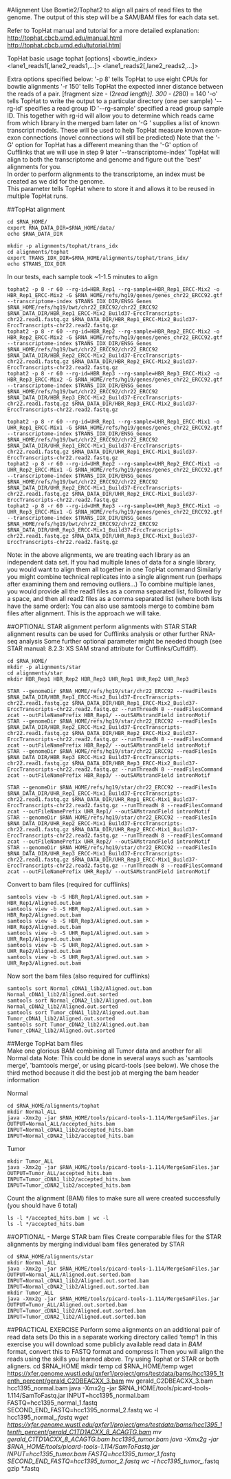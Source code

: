 #Alignment
Use Bowtie2/Tophat2 to align all pairs of read files to the genome.  The output of this step will be a SAM/BAM files for each data set.

Refer to TopHat manual and tutorial for a more detailed explanation:
http://tophat.cbcb.umd.edu/manual.html
http://tophat.cbcb.umd.edu/tutorial.html
	
TopHat basic usage
tophat [options] <bowtie_index> <lane1_reads1[,lane2_reads1,...]> <lane1_reads2[,lane2_reads2,...]> 
	
Extra options specified below:
'-p 8' tells TopHat to use eight CPUs for bowtie alignments
'-r 150' tells TopHat the expected inner distance between the reads of a pair. [fragment size - (2*read length)].  300 - (2*80) = 140 
'-o' tells TopHat to write the output to a particular directory (one per sample)
'--rg-id' specifies a read group ID
'--rg-sample' specified a read group sample ID. This together with rg-id will allow you to determine which reads came from which library in the merged bam later on
'-G <known transcripts file>' supplies a list of known transcript models.  These will be used to help TopHat measure known exon-exon connections (novel connections will still be predicted)
Note that the '-G' option for TopHat has a different meaning than the '-G' option of Cufflinks that we will use in step 9 later
'--transcriptome-index'  TopHat will align to both the transcriptome and genome and figure out the 'best' alignments for you.  
In order to perform alignments to the transcriptome, an index must be created as we did for the genome.  
This parameter tells TopHat where to store it and allows it to be reused in multiple TopHat runs. 

##TopHat alignment
	
	cd $RNA_HOME/
	export RNA_DATA_DIR=$RNA_HOME/data/
	echo $RNA_DATA_DIR
	
	mkdir -p alignments/tophat/trans_idx
	cd alignments/tophat
	export TRANS_IDX_DIR=$RNA_HOME/alignments/tophat/trans_idx/
	echo $TRANS_IDX_DIR
	
In our tests, each sample took ~1-1.5 minutes to align

	tophat2 -p 8 -r 60 --rg-id=HBR_Rep1 --rg-sample=HBR_Rep1_ERCC-Mix2 -o HBR_Rep1_ERCC-Mix2 -G $RNA_HOME/refs/hg19/genes/genes_chr22_ERCC92.gtf --transcriptome-index $TRANS_IDX_DIR/ENSG_Genes $RNA_HOME/refs/hg19/bwt/chr22_ERCC92/chr22_ERCC92 $RNA_DATA_DIR/HBR_Rep1_ERCC-Mix2_Build37-ErccTranscripts-chr22.read1.fastq.gz $RNA_DATA_DIR/HBR_Rep1_ERCC-Mix2_Build37-ErccTranscripts-chr22.read2.fastq.gz
	tophat2 -p 8 -r 60 --rg-id=HBR_Rep2 --rg-sample=HBR_Rep2_ERCC-Mix2 -o HBR_Rep2_ERCC-Mix2 -G $RNA_HOME/refs/hg19/genes/genes_chr22_ERCC92.gtf --transcriptome-index $TRANS_IDX_DIR/ENSG_Genes $RNA_HOME/refs/hg19/bwt/chr22_ERCC92/chr22_ERCC92 $RNA_DATA_DIR/HBR_Rep2_ERCC-Mix2_Build37-ErccTranscripts-chr22.read1.fastq.gz $RNA_DATA_DIR/HBR_Rep2_ERCC-Mix2_Build37-ErccTranscripts-chr22.read2.fastq.gz
	tophat2 -p 8 -r 60 --rg-id=HBR_Rep3 --rg-sample=HBR_Rep3_ERCC-Mix2 -o HBR_Rep3_ERCC-Mix2 -G $RNA_HOME/refs/hg19/genes/genes_chr22_ERCC92.gtf --transcriptome-index $TRANS_IDX_DIR/ENSG_Genes $RNA_HOME/refs/hg19/bwt/chr22_ERCC92/chr22_ERCC92 $RNA_DATA_DIR/HBR_Rep3_ERCC-Mix2_Build37-ErccTranscripts-chr22.read1.fastq.gz $RNA_DATA_DIR/HBR_Rep3_ERCC-Mix2_Build37-ErccTranscripts-chr22.read2.fastq.gz
	
	tophat2 -p 8 -r 60 --rg-id=UHR_Rep1 --rg-sample=UHR_Rep1_ERCC-Mix1 -o UHR_Rep1_ERCC-Mix1 -G $RNA_HOME/refs/hg19/genes/genes_chr22_ERCC92.gtf --transcriptome-index $TRANS_IDX_DIR/ENSG_Genes $RNA_HOME/refs/hg19/bwt/chr22_ERCC92/chr22_ERCC92 $RNA_DATA_DIR/UHR_Rep1_ERCC-Mix1_Build37-ErccTranscripts-chr22.read1.fastq.gz $RNA_DATA_DIR/UHR_Rep1_ERCC-Mix1_Build37-ErccTranscripts-chr22.read2.fastq.gz
	tophat2 -p 8 -r 60 --rg-id=UHR_Rep2 --rg-sample=UHR_Rep2_ERCC-Mix1 -o UHR_Rep2_ERCC-Mix1 -G $RNA_HOME/refs/hg19/genes/genes_chr22_ERCC92.gtf --transcriptome-index $TRANS_IDX_DIR/ENSG_Genes $RNA_HOME/refs/hg19/bwt/chr22_ERCC92/chr22_ERCC92 $RNA_DATA_DIR/UHR_Rep2_ERCC-Mix1_Build37-ErccTranscripts-chr22.read1.fastq.gz $RNA_DATA_DIR/UHR_Rep2_ERCC-Mix1_Build37-ErccTranscripts-chr22.read2.fastq.gz
	tophat2 -p 8 -r 60 --rg-id=UHR_Rep3 --rg-sample=UHR_Rep3_ERCC-Mix1 -o UHR_Rep3_ERCC-Mix1 -G $RNA_HOME/refs/hg19/genes/genes_chr22_ERCC92.gtf --transcriptome-index $TRANS_IDX_DIR/ENSG_Genes $RNA_HOME/refs/hg19/bwt/chr22_ERCC92/chr22_ERCC92 $RNA_DATA_DIR/UHR_Rep3_ERCC-Mix1_Build37-ErccTranscripts-chr22.read1.fastq.gz $RNA_DATA_DIR/UHR_Rep3_ERCC-Mix1_Build37-ErccTranscripts-chr22.read2.fastq.gz
	
Note: in the above alignments, we are treating each library as an independent data set.  If you had multiple lanes of data for a single library, you would want to align them all together in one TopHat command
Similarly you might combine technical replicates into a single alignment run (perhaps after examining them and removing outliers...)
To combine multiple lanes, you would provide all the read1 files as a comma separated list, followed by a space, and then all read2 files as a comma separated list (where both lists have the same order):
You can also use samtools merge to combine bam files after alignment. This is the approach we will take.
	
##OPTIONAL STAR alignment
perform alignments with STAR
STAR alignment results can be used for Cufflinks analysis or other further RNA-seq analysis
Some further optional parameter might be needed though (see STAR manual: 8.2.3: XS SAM strand attribute for Cufflinks/Cuffdiff).
	
	cd $RNA_HOME/
	mkdir -p alignments/star
	cd alignments/star
	mkdir HBR_Rep1 HBR_Rep2 HBR_Rep3 UHR_Rep1 UHR_Rep2 UHR_Rep3
	
	STAR --genomeDir $RNA_HOME/refs/hg19/star/chr22_ERCC92 --readFilesIn $RNA_DATA_DIR/HBR_Rep1_ERCC-Mix2_Build37-ErccTranscripts-chr22.read1.fastq.gz $RNA_DATA_DIR/HBR_Rep1_ERCC-Mix2_Build37-ErccTranscripts-chr22.read2.fastq.gz --runThreadN 8 --readFilesCommand zcat --outFileNamePrefix HBR_Rep1/ --outSAMstrandField intronMotif
	STAR --genomeDir $RNA_HOME/refs/hg19/star/chr22_ERCC92 --readFilesIn $RNA_DATA_DIR/HBR_Rep2_ERCC-Mix2_Build37-ErccTranscripts-chr22.read1.fastq.gz $RNA_DATA_DIR/HBR_Rep2_ERCC-Mix2_Build37-ErccTranscripts-chr22.read2.fastq.gz --runThreadN 8 --readFilesCommand zcat --outFileNamePrefix HBR_Rep2/ --outSAMstrandField intronMotif
	STAR --genomeDir $RNA_HOME/refs/hg19/star/chr22_ERCC92 --readFilesIn $RNA_DATA_DIR/HBR_Rep3_ERCC-Mix2_Build37-ErccTranscripts-chr22.read1.fastq.gz $RNA_DATA_DIR/HBR_Rep3_ERCC-Mix2_Build37-ErccTranscripts-chr22.read2.fastq.gz --runThreadN 8 --readFilesCommand zcat --outFileNamePrefix HBR_Rep3/ --outSAMstrandField intronMotif

	STAR --genomeDir $RNA_HOME/refs/hg19/star/chr22_ERCC92 --readFilesIn $RNA_DATA_DIR/UHR_Rep1_ERCC-Mix1_Build37-ErccTranscripts-chr22.read1.fastq.gz $RNA_DATA_DIR/UHR_Rep1_ERCC-Mix1_Build37-ErccTranscripts-chr22.read2.fastq.gz --runThreadN 8 --readFilesCommand zcat --outFileNamePrefix UHR_Rep1/ --outSAMstrandField intronMotif
	STAR --genomeDir $RNA_HOME/refs/hg19/star/chr22_ERCC92 --readFilesIn $RNA_DATA_DIR/UHR_Rep2_ERCC-Mix1_Build37-ErccTranscripts-chr22.read1.fastq.gz $RNA_DATA_DIR/UHR_Rep2_ERCC-Mix1_Build37-ErccTranscripts-chr22.read2.fastq.gz --runThreadN 8 --readFilesCommand zcat --outFileNamePrefix UHR_Rep2/ --outSAMstrandField intronMotif
	STAR --genomeDir $RNA_HOME/refs/hg19/star/chr22_ERCC92 --readFilesIn $RNA_DATA_DIR/UHR_Rep3_ERCC-Mix1_Build37-ErccTranscripts-chr22.read1.fastq.gz $RNA_DATA_DIR/UHR_Rep3_ERCC-Mix1_Build37-ErccTranscripts-chr22.read2.fastq.gz --runThreadN 8 --readFilesCommand zcat --outFileNamePrefix UHR_Rep3/ --outSAMstrandField intronMotif

Convert to bam files (required for cufflinks)

	samtools view -b -S HBR_Rep1/Aligned.out.sam > HBR_Rep1/Aligned.out.bam
	samtools view -b -S HBR_Rep2/Aligned.out.sam > HBR_Rep2/Aligned.out.bam
	samtools view -b -S HBR_Rep3/Aligned.out.sam > HBR_Rep3/Aligned.out.bam
	samtools view -b -S UHR_Rep1/Aligned.out.sam > UHR_Rep1/Aligned.out.bam
	samtools view -b -S UHR_Rep2/Aligned.out.sam > UHR_Rep2/Aligned.out.bam
	samtools view -b -S UHR_Rep3/Aligned.out.sam > UHR_Rep3/Aligned.out.bam
	
Now sort the bam files (also required for cufflinks)

	samtools sort Normal_cDNA1_lib2/Aligned.out.bam Normal_cDNA1_lib2/Aligned.out.sorted
	samtools sort Normal_cDNA2_lib2/Aligned.out.bam Normal_cDNA2_lib2/Aligned.out.sorted
	samtools sort Tumor_cDNA1_lib2/Aligned.out.bam Tumor_cDNA1_lib2/Aligned.out.sorted
	samtools sort Tumor_cDNA2_lib2/Aligned.out.bam Tumor_cDNA2_lib2/Aligned.out.sorted

##Merge TopHat bam files	
Make one glorious BAM combining all Tumor data and another for all Normal data
Note: This could be done in several ways such as 'samtools merge', 'bamtools merge', or using picard-tools (see below). We chose the third method because it did the best job at merging the bam header information

Normal

	cd $RNA_HOME/alignments/tophat
	mkdir Normal_ALL
	java -Xmx2g -jar $RNA_HOME/tools/picard-tools-1.114/MergeSamFiles.jar OUTPUT=Normal_ALL/accepted_hits.bam INPUT=Normal_cDNA1_lib2/accepted_hits.bam INPUT=Normal_cDNA2_lib2/accepted_hits.bam
	
Tumor

	mkdir Tumor_ALL
	java -Xmx2g -jar $RNA_HOME/tools/picard-tools-1.114/MergeSamFiles.jar OUTPUT=Tumor_ALL/accepted_hits.bam INPUT=Tumor_cDNA1_lib2/accepted_hits.bam INPUT=Tumor_cDNA2_lib2/accepted_hits.bam
	
Count the alignment (BAM) files to make sure all were created successfully (you should have 6 total)

	ls -l */accepted_hits.bam | wc -l
	ls -l */accepted_hits.bam
	
##OPTIONAL - Merge STAR bam files
Create comparable files for the STAR alignments by merging individual bam files generated by STAR

	cd $RNA_HOME/alignments/star
	mkdir Normal_ALL
	java -Xmx2g -jar $RNA_HOME/tools/picard-tools-1.114/MergeSamFiles.jar OUTPUT=Normal_ALL/Aligned.out.sorted.bam INPUT=Normal_cDNA1_lib2/Aligned.out.sorted.bam INPUT=Normal_cDNA2_lib2/Aligned.out.sorted.bam
	mkdir Tumor_ALL
	java -Xmx2g -jar $RNA_HOME/tools/picard-tools-1.114/MergeSamFiles.jar OUTPUT=Tumor_ALL/Aligned.out.sorted.bam INPUT=Tumor_cDNA1_lib2/Aligned.out.sorted.bam INPUT=Tumor_cDNA2_lib2/Aligned.out.sorted.bam
	
	
##PRACTICAL EXERCISE
Perform some alignments on an additional pair of read data sets
Do this in a separate working directory called ‘temp’!
In this exercise you will download some publicly available read data in *BAM* format, convert this to FASTQ format and compress it
Then you will align the reads using the skills you learned above.  Try using Tophat or STAR or both aligners.
	cd $RNA_HOME
	mkdir temp
	cd $RNA_HOME/temp
	wget https://xfer.genome.wustl.edu/gxfer1/project/gms/testdata/bams/hcc1395_1tenth_percent/gerald_C2DBEACXX_3.bam
	mv gerald_C2DBEACXX_3.bam hcc1395_normal.bam
	java -Xmx2g -jar $RNA_HOME/tools/picard-tools-1.114/SamToFastq.jar INPUT=hcc1395_normal.bam FASTQ=hcc1395_normal_1.fastq SECOND_END_FASTQ=hcc1395_normal_2.fastq
	wc -l hcc1395_normal_*.fastq
	wget https://xfer.genome.wustl.edu/gxfer1/project/gms/testdata/bams/hcc1395_1tenth_percent/gerald_C1TD1ACXX_8_ACAGTG.bam
	mv gerald_C1TD1ACXX_8_ACAGTG.bam hcc1395_tumor.bam
	java -Xmx2g -jar $RNA_HOME/tools/picard-tools-1.114/SamToFastq.jar INPUT=hcc1395_tumor.bam FASTQ=hcc1395_tumor_1.fastq SECOND_END_FASTQ=hcc1395_tumor_2.fastq
	wc -l hcc1395_tumor_*.fastq
	gzip *.fastq
	
	
	